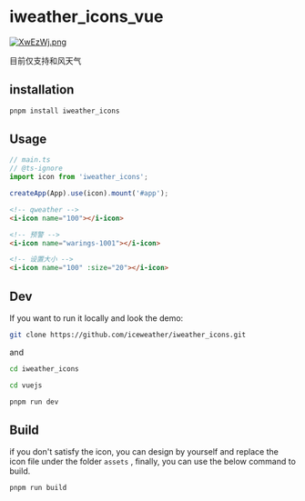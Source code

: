 # iweather_icons_vue

[![XwEzWj.png](https://s1.ax1x.com/2022/06/05/XwEzWj.png)](https://imgtu.com/i/XwEzWj)

目前仅支持和风天气

## installation

```bash
pnpm install iweather_icons
```

## Usage

```js
// main.ts
// @ts-ignore
import icon from 'iweather_icons';

createApp(App).use(icon).mount('#app');
```

```html
<!-- qweather -->
<i-icon name="100"></i-icon>

<!-- 预警 -->
<i-icon name="warings-1001"></i-icon>

<!-- 设置大小 -->
<i-icon name="100" :size="20"></i-icon>
```

## Dev

If you want to run it locally and look the demo:

```bash
git clone https://github.com/iceweather/iweather_icons.git
```

and

```bash
cd iweather_icons
```

```bash
cd vuejs
```

```bash
pnpm run dev
```

## Build

if you don't satisfy the icon, you can design by yourself and replace the icon file under the folder `assets` , finally, you can use the below command to build.

```bash
pnpm run build
```
